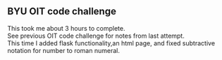 ## BYU OIT code challenge <br>
This took me about 3 hours to complete. <br>
See previous OIT code challenge for notes from last attempt. <br>
This time I added flask functionality,an html page, and fixed subtractive notation for number to roman numeral. <br>
